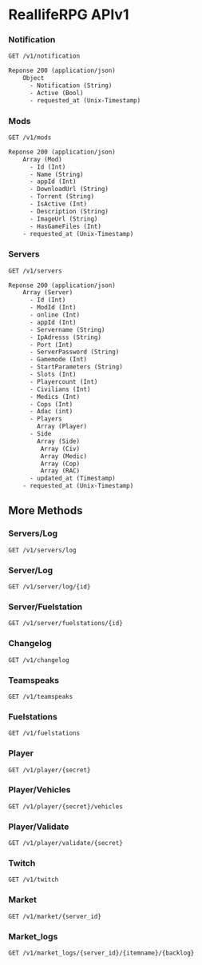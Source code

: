 # ReallifeRPG APIv1

### Notification

````html
GET /v1/notification

Reponse 200 (application/json)
	Object
      - Notification (String)
      - Active (Bool)
      - requested_at (Unix-Timestamp)
````

### Mods

```html
GET /v1/mods

Reponse 200 (application/json)
	Array (Mod)
      - Id (Int) 
      - Name (String)
      - appId (Int)
      - DownloadUrl (String)
      - Torrent (String)
      - IsActive (Int)
      - Description (String)
      - ImageUrl (String)
      - HasGameFiles (Int)
    - requested_at (Unix-Timestamp)
```

### Servers

```html
GET /v1/servers

Reponse 200 (application/json)
	Array (Server)
      - Id (Int) 
      - ModId (Int)
      - online (Int)
      - appId (Int)
      - Servername (String)
      - IpAdresss (String)
      - Port (Int)
      - ServerPassword (String)
      - Gamemode (Int)
      - StartParameters (String)
      - Slots (Int)
      - Playercount (Int)
      - Civilians (Int)
      - Medics (Int)
      - Cops (Int)
      - Adac (int)
      - Players 
		Array (Player)
      - Side
		Array (Side)
		 Array (Civ)
		 Array (Medic)
		 Array (Cop)
		 Array (RAC)
      - updated_at (Timestamp)
    - requested_at (Unix-Timestamp)
```

## More Methods

### Servers/Log

````
GET /v1/servers/log
````

### Server/Log

````
GET /v1/server/log/{id}
````

### Server/Fuelstation

`````
GET /v1/server/fuelstations/{id}
`````

### Changelog	

````
GET /v1/changelog
````

### Teamspeaks

````
GET /v1/teamspeaks
````

### Fuelstations

````
GET /v1/fuelstations
````

### Player

````
GET /v1/player/{secret}
````

### Player/Vehicles

````
GET /v1/player/{secret}/vehicles
````

### Player/Validate

````
GET /v1/player/validate/{secret}
````

### Twitch

````
GET /v1/twitch
````

### Market

````
GET /v1/market/{server_id}
````

### Market_logs

````
GET /v1/market_logs/{server_id}/{itemname}/{backlog}
````



